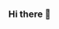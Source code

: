 ### Hi there 👋

<!--
**gubtos/gubtos** is a ✨ _special_ ✨ repository because its `README.md` (this file) appears on your GitHub profile.

Here are some ideas to get you started:

- 🔭 I’m currently working on ...
![image](https://img.shields.io/badge/Golang-20232A?style=for-the-badge&logo=go)
![image](https://img.shields.io/badge/Gitlab-20232A?style=for-the-badge&logo=gitlab)
![image](https://img.shields.io/badge/Postgresql-20232A?style=for-the-badge&logo=postgresql)

- 🌱 I’m currently learning ...
- 👯 I’m looking to collaborate on ...
- 🤔 I’m looking for help with ...
- 💬 Ask me about ...
- 📫 How to reach me: ...
- 😄 Pronouns: ...
- ⚡ Fun fact: ...
-->
